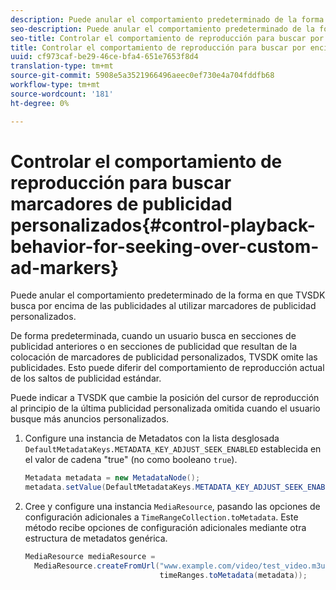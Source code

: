 ```yaml
---
description: Puede anular el comportamiento predeterminado de la forma en que TVSDK busca por encima de las publicidades al utilizar marcadores de publicidad personalizados.
seo-description: Puede anular el comportamiento predeterminado de la forma en que TVSDK busca por encima de las publicidades al utilizar marcadores de publicidad personalizados.
seo-title: Controlar el comportamiento de reproducción para buscar por encima de los marcadores de publicidad personalizados
title: Controlar el comportamiento de reproducción para buscar por encima de los marcadores de publicidad personalizados
uuid: cf973caf-be29-46ce-bfa4-651e7653f8d4
translation-type: tm+mt
source-git-commit: 5908e5a3521966496aeec0ef730e4a704fddfb68
workflow-type: tm+mt
source-wordcount: '181'
ht-degree: 0%

---
```



# Controlar el comportamiento de reproducción para buscar marcadores de publicidad personalizados{#control-playback-behavior-for-seeking-over-custom-ad-markers}

Puede anular el comportamiento predeterminado de la forma en que TVSDK busca por encima de las publicidades al utilizar marcadores de publicidad personalizados.

De forma predeterminada, cuando un usuario busca en secciones de publicidad anteriores o en secciones de publicidad que resultan de la colocación de marcadores de publicidad personalizados, TVSDK omite las publicidades. Esto puede diferir del comportamiento de reproducción actual de los saltos de publicidad estándar.

Puede indicar a TVSDK que cambie la posición del cursor de reproducción al principio de la última publicidad personalizada omitida cuando el usuario busque más anuncios personalizados.

1. Configure una instancia de Metadatos con la lista desglosada `DefaultMetadataKeys.METADATA_KEY_ADJUST_SEEK_ENABLED` establecida en el valor de cadena &quot;true&quot; (no como booleano `true`).

   ```java
   Metadata metadata = new MetadataNode(); 
   metadata.setValue(DefaultMetadataKeys.METADATA_KEY_ADJUST_SEEK_ENABLED.getValue(),"true");
   ```

1. Cree y configure una instancia `MediaResource`, pasando las opciones de configuración adicionales a `TimeRangeCollection.toMetadata`. Este método recibe opciones de configuración adicionales mediante otra estructura de metadatos genérica.

   ```java
   MediaResource mediaResource =  
     MediaResource.createFromUrl("www.example.com/video/test_video.m3u8", 
                                 timeRanges.toMetadata(metadata));
   ```

